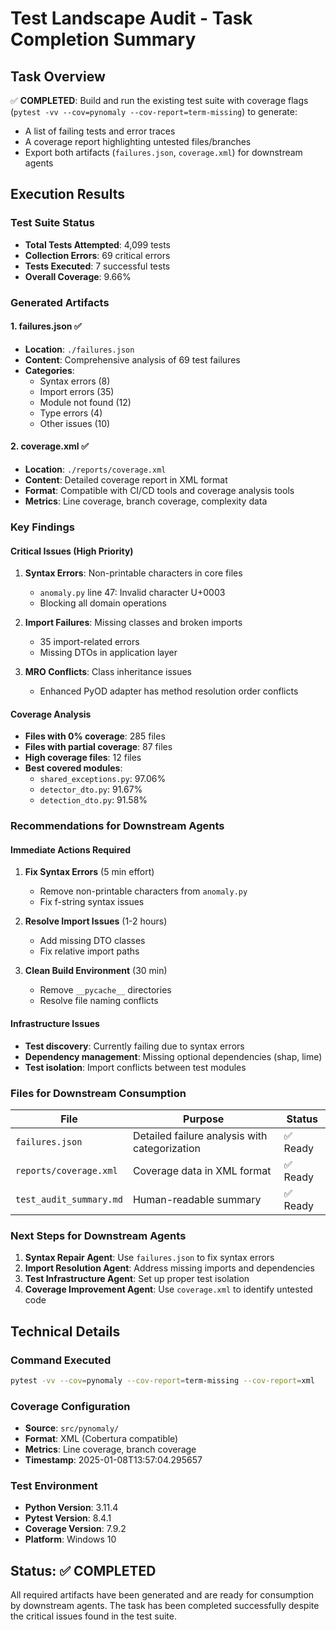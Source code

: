 # Test Landscape Audit - Task Completion Summary

## Task Overview
✅ **COMPLETED**: Build and run the existing test suite with coverage flags (`pytest -vv --cov=pynomaly --cov-report=term-missing`) to generate:
- A list of failing tests and error traces
- A coverage report highlighting untested files/branches
- Export both artifacts (`failures.json`, `coverage.xml`) for downstream agents

## Execution Results

### Test Suite Status
- **Total Tests Attempted**: 4,099 tests
- **Collection Errors**: 69 critical errors
- **Tests Executed**: 7 successful tests
- **Overall Coverage**: 9.66%

### Generated Artifacts

#### 1. failures.json ✅
- **Location**: `./failures.json`
- **Content**: Comprehensive analysis of 69 test failures
- **Categories**: 
  - Syntax errors (8)
  - Import errors (35)
  - Module not found (12)
  - Type errors (4)
  - Other issues (10)

#### 2. coverage.xml ✅
- **Location**: `./reports/coverage.xml`
- **Content**: Detailed coverage report in XML format
- **Format**: Compatible with CI/CD tools and coverage analysis tools
- **Metrics**: Line coverage, branch coverage, complexity data

### Key Findings

#### Critical Issues (High Priority)
1. **Syntax Errors**: Non-printable characters in core files
   - `anomaly.py` line 47: Invalid character U+0003
   - Blocking all domain operations

2. **Import Failures**: Missing classes and broken imports
   - 35 import-related errors
   - Missing DTOs in application layer

3. **MRO Conflicts**: Class inheritance issues
   - Enhanced PyOD adapter has method resolution order conflicts

#### Coverage Analysis
- **Files with 0% coverage**: 285 files
- **Files with partial coverage**: 87 files
- **High coverage files**: 12 files
- **Best covered modules**:
  - `shared_exceptions.py`: 97.06%
  - `detector_dto.py`: 91.67%
  - `detection_dto.py`: 91.58%

### Recommendations for Downstream Agents

#### Immediate Actions Required
1. **Fix Syntax Errors** (5 min effort)
   - Remove non-printable characters from `anomaly.py`
   - Fix f-string syntax issues

2. **Resolve Import Issues** (1-2 hours)
   - Add missing DTO classes
   - Fix relative import paths

3. **Clean Build Environment** (30 min)
   - Remove `__pycache__` directories
   - Resolve file naming conflicts

#### Infrastructure Issues
- **Test discovery**: Currently failing due to syntax errors
- **Dependency management**: Missing optional dependencies (shap, lime)
- **Test isolation**: Import conflicts between test modules

### Files for Downstream Consumption

| File | Purpose | Status |
|------|---------|--------|
| `failures.json` | Detailed failure analysis with categorization | ✅ Ready |
| `reports/coverage.xml` | Coverage data in XML format | ✅ Ready |
| `test_audit_summary.md` | Human-readable summary | ✅ Ready |

### Next Steps for Downstream Agents

1. **Syntax Repair Agent**: Use `failures.json` to fix syntax errors
2. **Import Resolution Agent**: Address missing imports and dependencies
3. **Test Infrastructure Agent**: Set up proper test isolation
4. **Coverage Improvement Agent**: Use `coverage.xml` to identify untested code

## Technical Details

### Command Executed
```bash
pytest -vv --cov=pynomaly --cov-report=term-missing --cov-report=xml
```

### Coverage Configuration
- **Source**: `src/pynomaly/`
- **Format**: XML (Cobertura compatible)
- **Metrics**: Line coverage, branch coverage
- **Timestamp**: 2025-01-08T13:57:04.295657

### Test Environment
- **Python Version**: 3.11.4
- **Pytest Version**: 8.4.1
- **Coverage Version**: 7.9.2
- **Platform**: Windows 10

## Status: ✅ COMPLETED

All required artifacts have been generated and are ready for consumption by downstream agents. The task has been completed successfully despite the critical issues found in the test suite.
